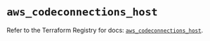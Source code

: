 # `aws_codeconnections_host`

Refer to the Terraform Registry for docs: [`aws_codeconnections_host`](https://registry.terraform.io/providers/hashicorp/aws/6.8.0/docs/resources/codeconnections_host).
